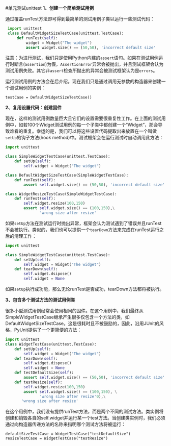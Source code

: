 #单元测试unittest
**1、创建一个简单测试用例**

通过覆盖runTest方法即可得到最简单的测试用例子类以运行一些测试代码：
```Python
 import unittest
 class DefaultWidgetSizeTestCase(unittest.TestCase):
     def runTest(self):
         widget = Widget("The widget")
         assert widget.size() == (50,50), 'incorrect default size'
```
注意：为进行测试，我们只是使用Python内建的`assert`语句。如果在测试用例运行时断言(`assertion`)为假，`AssertionError`异常会被抛出，并且测试框架会认为测试用例失败。其它非`assert`检查所抛出的异常会被测试框架认为是`errors`。

运行测试用例的方法会在后介绍。现在我们只是通过调用无参数的构造器来创建一个测试用例的实例：
```
testCase = DefaultWidgetSizeTestCase()
```
**2、复用设置代码：创建固件**

现在，这样的测试用例数量巨大且它们的设置需要很重复性工作。在上面的测试用例中，如若100个Widget测试用例的每一个子类中都创建一个“Widget”，那会导致难看的重复。幸运的是，我们可以将这些设置代码提取出来放置在一个叫做`setUp`的钩子方法(hook method)中。测试框架会在运行测试时自动调用此方法：
```Python
import unittest

class SimpleWidgetTestCase(unittest.TestCase):
    def setUp(self):
        self.widget = Widget("The widget")

class DefaultWidgetSizeTestCase(SimpleWidgetTestCase):
    def runTest(self):
        assert self.widget.size() == (50,50), 'incorrect default size'

class WidgetResizeTestCase(SimpleWidgetTestCase):
	def runTest(self):
		self.widget.resize(100,150)
		assert self.widget.size() == (100,150),\
			   'wrong size after resize'
```
如果`setUp`方法在测试运行时抛出异常，框架会认为测试遇到了错误并且runTest不会被执行。类似的，我们也可以提供一个`tearDown`方法来完成在runTest运行之后的清理工作：
```Python
import unittest

class SimpleWidgetTestCase(unittest.TestCase):
    def setUp(self):
        self.widget = Widget("The widget")
    def tearDown(self):
    	self.widget.dsipose()
    	self.widget = None
```
如果`setUp`执行成功能，那么无论runTest是否成功，tearDown方法都将被执行。

**3、包含多个测试方法的测试用例类**

很多小型测试用例经常会使用相同的固件。在这个用例中，我们最终从SimpleWidgetTestCase继承产生很多仅包含一个方法的类，如DefaultWidgetSizeTestCase。这是很耗时且不被鼓励的，因此，沿用JUnit的风格，PyUnit提供了一个更简便的方法：
```Python
import unittest
class WidgetTestCase(unittest.TestCase):
    def setUp(self):
        self.widget = Widget("The widget")
    def tearDown(self):
        self.widget.dispose()
        self.widget = None
    def testDefaultSize(self):
        assert self.widget.size() == (50,50), 'incorrect default size'
    def testResize(self):
        self.widget.resize(100,150)
        assert self.widget.size() == (100,150), \
               'wrong size after resize'0),\
	   'wrong size after resize'     
```
在这个用例中，我们没有提供runTest方法，而是两个不同的测试方法。类实例将创建和销毁各自的self.widget并运行某一个test方法。当创建类实例时，我们必须通过向构造器传递方法的名称来指明哪个测试方法将被运行：
```
defaultSizeTestCase = WidgetTestCase("testDefaultSize")
resizeTestCase = WidgetTestCase("testResize")
```














